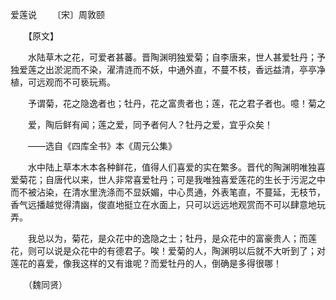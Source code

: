 爱莲说
　　〔宋〕周敦颐 

　　【原文】

　　水陆草木之花，可爱者甚蕃。晋陶渊明独爱菊；自李唐来，世人甚爱牡丹；予独爱莲之出淤泥而不染，濯清涟而不妖，中通外直，不蔓不枝，香远益清，亭亭净植，可远观而不可亵玩焉。

　　予谓菊，花之隐逸者也；牡丹，花之富贵者也；莲，花之君子者也。噫！菊之

　　爱，陶后鲜有闻；莲之爱，同予者何人？牡丹之爱，宜乎众矣！

　　——选自《四库全书》本《周元公集》

　　水中陆上草本木本各种鲜花，值得人们喜爱的实在繁多。晋代的陶渊明唯独喜爱菊花；自唐代以来，世人非常喜爱牡丹；可是我唯独喜爱莲花的生长于污泥之中而不被沾染，在清水里洗涤而不显妖媚，中心贯通，外表笔直，不蔓延，无枝节，香气远播越觉得清幽，俊直地挺立在水面上，只可以远远地观赏而不可以肆意地玩弄。

　　我总以为，菊花，是众花中的逸隐之士；牡丹，是众花中的富豪贵人；而莲花，则可以说是众花中的有德君子。唉！爱菊的人，陶渊明以后就不大听到了；对莲花的喜爱，像我这样的又有谁呢？而爱牡丹的人，倒确是多得很哪！

　　（魏同贤） 


